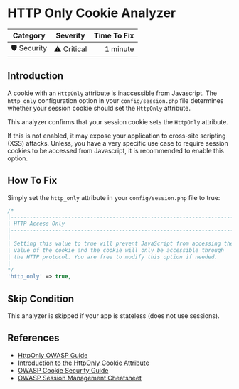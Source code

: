 # HTTP Only Cookie Analyzer

| Category       | Severity   | Time To Fix  |
| -------------  |:----------:| ------------:|
| 🛡️ Security    | ⚠️ Critical | 1 minute     |

## Introduction

A cookie with an `HttpOnly` attribute is inaccessible from Javascript. The `http_only` configuration option in your `config/session.php` file determines whether your session cookie should set the `HttpOnly` attribute.

This analyzer confirms that your session cookie sets the `HttpOnly` attribute.

If this is not enabled, it may expose your application to cross-site scripting (XSS) attacks. Unless, you have a very specific use case to require session cookies to be accessed from Javascript, it is recommended to enable this option.

## How To Fix

Simply set the `http_only` attribute in your `config/session.php` file to true:

```php
/*
|--------------------------------------------------------------------------
| HTTP Access Only
|--------------------------------------------------------------------------
|
| Setting this value to true will prevent JavaScript from accessing the
| value of the cookie and the cookie will only be accessible through
| the HTTP protocol. You are free to modify this option if needed.
|
*/
'http_only' => true,
```

## Skip Condition

This analyzer is skipped if your app is stateless (does not use sessions).

## References

- [HttpOnly OWASP Guide](https://owasp.org/www-community/HttpOnly)
- [Introduction to the HttpOnly Cookie Attribute](https://developer.mozilla.org/en-US/docs/Web/HTTP/Cookies#Restrict_access_to_cookies)
- [OWASP Cookie Security Guide](https://owasp.org/www-chapter-london/assets/slides/OWASPLondon20171130_Cookie_Security_Myths_Misconceptions_David_Johansson.pdf)
- [OWASP Session Management Cheatsheet](https://cheatsheetseries.owasp.org/cheatsheets/Session_Management_Cheat_Sheet.html)